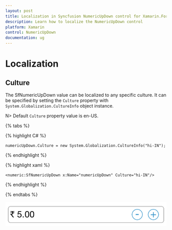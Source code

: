```yaml
---
layout: post
title: Localization in Syncfusion NumericUpDown control for Xamarin.Forms
description: Learn how to localize the NumericUpDown control
platform: Xamarin
control: NumericUpDown
documentation: ug
---
```

# Localization

## Culture

The SfNumericUpDown value can be localized to any specific culture. It can be specified by setting the `Culture` property with `System.Globalization.CultureInfo` object instance.

N> Default `Culture` property value is en-US.

{% tabs %}

{% highlight C# %}

	numericUpDown.Culture = new System.Globalization.CultureInfo("hi-IN");
	
{% endhighlight %}

{% highlight xaml %}

	<numeric:SfNumericUpDown x:Name="numericUpDown" Culture="hi-IN"/>
	
{% endhighlight %}

{% endtabs %}

![](images/Culture.png)




